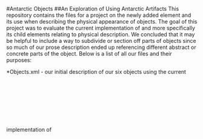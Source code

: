 #Antarctic Objects
##An Exploration of <object> Using Antarctic Artifacts
This repository contains the files for a project on the newly added <object> element and its use when describing the physical appearance of objects. The goal of this project was to evaluate the current implementation of <object> and more specifically its child elements relating to physical description. We concluded that it may be helpful to include a way to subdivide or section off parts of objects since so much of our prose description ended up referencing different abstract or concrete parts of the object. Below is a list of all our files and their purposes:

*Objects.xml - our initial description of our six objects using the current implementation of <object>
*SectorCustomizations.odd - ODD file that has our customization that includes the new <objectSector> element which is used to define sectors and the new <sectorDesc> element which is used to describe sectors.
*ObjectSectorTest.xml - three examples of how to use <objectSector>
*SectorDescTest.xml - three examples of how to use <sectorDesc>
*out - contains .rnc and .rng of SectorCustomizations.odd
